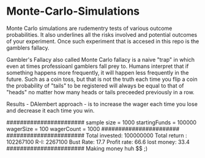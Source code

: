 # Monte-Carlo-Simulations
Monte Carlo simulations are rudementry tests of various outcome probabilities. It also underlines all the risks involved and potential outcomes of your experiment. Once such experiment that is accesed in this repo is the gamblers fallacy.

Gambler's Fallacy also called Monte Carlo fallacy is a naive "trap" in which even at times professioanl gamblers fall prey to. Humans interpret that if something happens more frequently, it will happen less frequently in the future. Such as a coin toss, but that is not the truth each time you flip a coin the probability of "tails" to be registered will always be equal to that of "heads" no matter how many heads or tails preceeded previously in a row.

Results - 
DAlembert approach - is to increase the wager each time you lose and decrease it each time you win.

#######################
sample size = 1000
startingFunds = 100000
wagerSize = 100
wagerCount = 1000
#######################
#######################
Total invested: 100000000
Total return : 102267100
R-I: 2267100
Bust Rate: 17.7
Profit rate: 66.6
lost money:  33.4
#######################
Making money huh $$ ;)

